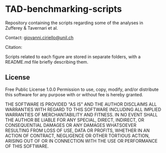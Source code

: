 # TAD-benchmarking-scripts
Repository containing the scripts regarding some of the analyses in Zufferey &amp; Tavernari et al.

Contact: giovanni.ciriello@unil.ch

Citation:

Scripts related to each figure are stored in separate folders, with a README.md file briefly describing them.

## License
Free Public License 1.0.0
Permission to use, copy, modify, and/or distribute this software for any purpose with or without fee is hereby granted.

THE SOFTWARE IS PROVIDED "AS IS" AND THE AUTHOR DISCLAIMS ALL WARRANTIES WITH REGARD TO THIS SOFTWARE INCLUDING ALL IMPLIED WARRANTIES OF MERCHANTABILITY AND FITNESS. IN NO EVENT SHALL THE AUTHOR BE LIABLE FOR ANY SPECIAL, DIRECT, INDIRECT, OR CONSEQUENTIAL DAMAGES OR ANY DAMAGES WHATSOEVER RESULTING FROM LOSS OF USE, DATA OR PROFITS, WHETHER IN AN ACTION OF CONTRACT, NEGLIGENCE OR OTHER TORTIOUS ACTION, ARISING OUT OF OR IN CONNECTION WITH THE USE OR PERFORMANCE OF THIS SOFTWARE.
